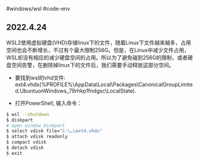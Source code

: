 #windows/wsl #code-env 
## 2022.4.24

WSL2使用虚拟硬盘(VHD)存储linux下的文件，随着Linux下文件越来越多，占用空间也会不断增长，不过有个最大限制256G。但是，在Linux中减少文件占用，WSL却没有相应的减少硬盘空间的占用。所以为了避免碰到256G的限制，或者硬盘空间告警，在删除掉linux下的文件后，我们需要手动释放这部分空间。

- 要找到wsl的vhd文件: ext4.vhdx(%PROFILE%\AppData\Local\Packages\CanonicalGroupLimited.UbuntuonWindows_79rhkp1fndgsc\LocalState\).

- 打开PowerShell, 输入命令：

```bash
$ wsl --shutdown
$ diskpart
# open window Diskpart
$ select vdisk file="C:\…\ext4.vhdx"
$ attach vdisk readonly
$ compact vdisk
$ detach vdisk
$ exit
```